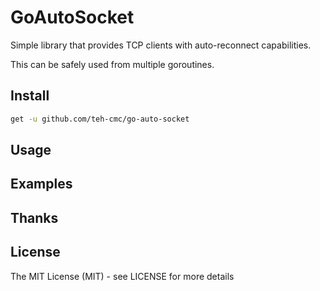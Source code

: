 # GoAutoSocket

Simple library that provides TCP clients with auto-reconnect capabilities.

This can be safely used from multiple goroutines.

## Install

```bash
get -u github.com/teh-cmc/go-auto-socket
```

## Usage

## Examples

## Thanks

## License

The MIT License (MIT) - see LICENSE for more details
